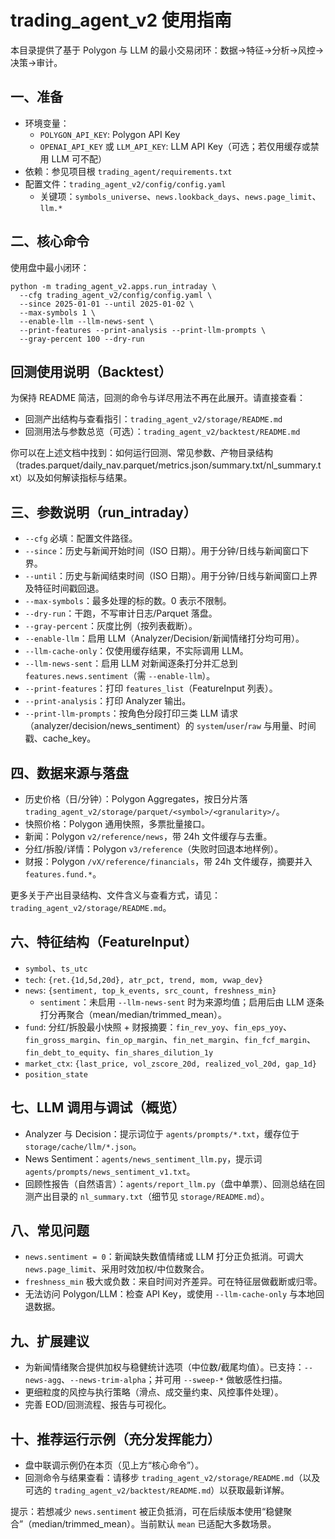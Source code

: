 # trading_agent_v2 使用指南

本目录提供了基于 Polygon 与 LLM 的最小交易闭环：数据→特征→分析→风控→决策→审计。

## 一、准备
- 环境变量：
  - `POLYGON_API_KEY`: Polygon API Key
  - `OPENAI_API_KEY` 或 `LLM_API_KEY`: LLM API Key（可选；若仅用缓存或禁用 LLM 可不配）
- 依赖：参见项目根 `trading_agent/requirements.txt`
- 配置文件：`trading_agent_v2/config/config.yaml`
  - 关键项：`symbols_universe`、`news.lookback_days`、`news.page_limit`、`llm.*`

## 二、核心命令
使用盘中最小闭环：

```
python -m trading_agent_v2.apps.run_intraday \
  --cfg trading_agent_v2/config/config.yaml \
  --since 2025-01-01 --until 2025-01-02 \
  --max-symbols 1 \
  --enable-llm --llm-news-sent \
  --print-features --print-analysis --print-llm-prompts \
  --gray-percent 100 --dry-run
```

## 回测使用说明（Backtest）

为保持 README 简洁，回测的命令与详尽用法不再在此展开。请直接查看：
- 回测产出结构与查看指引：`trading_agent_v2/storage/README.md`
- 回测用法与参数总览（可选）：`trading_agent_v2/backtest/README.md`

你可以在上述文档中找到：如何运行回测、常见参数、产物目录结构（trades.parquet/daily_nav.parquet/metrics.json/summary.txt/nl_summary.txt）以及如何解读指标与结果。

## 三、参数说明（run_intraday）
- `--cfg` 必填：配置文件路径。
- `--since`：历史与新闻开始时间（ISO 日期）。用于分钟/日线与新闻窗口下界。
- `--until`：历史与新闻结束时间（ISO 日期）。用于分钟/日线与新闻窗口上界及特征时间戳回退。
- `--max-symbols`：最多处理的标的数。0 表示不限制。
- `--dry-run`：干跑，不写审计日志/Parquet 落盘。
- `--gray-percent`：灰度比例（按列表截断）。
- `--enable-llm`：启用 LLM（Analyzer/Decision/新闻情绪打分均可用）。
- `--llm-cache-only`：仅使用缓存结果，不实际调用 LLM。
- `--llm-news-sent`：启用 LLM 对新闻逐条打分并汇总到 `features.news.sentiment`（需 `--enable-llm`）。
- `--print-features`：打印 `features_list`（FeatureInput 列表）。
- `--print-analysis`：打印 Analyzer 输出。
- `--print-llm-prompts`：按角色分段打印三类 LLM 请求（analyzer/decision/news_sentiment）的 `system`/`user`/`raw` 与用量、时间戳、cache_key。

## 四、数据来源与落盘
- 历史价格（日/分钟）：Polygon Aggregates，按日分片落 `trading_agent_v2/storage/parquet/<symbol>/<granularity>/`。
- 快照价格：Polygon 通用快照，多票批量接口。
- 新闻：Polygon `v2/reference/news`，带 24h 文件缓存与去重。
- 分红/拆股/详情：Polygon `v3/reference`（失败时回退本地样例）。
- 财报：Polygon `/vX/reference/financials`，带 24h 文件缓存，摘要并入 `features.fund.*`。

更多关于产出目录结构、文件含义与查看方式，请见：`trading_agent_v2/storage/README.md`。

## 六、特征结构（FeatureInput）
- `symbol`、`ts_utc`
- `tech`: `{ret.{1d,5d,20d}, atr_pct, trend, mom, vwap_dev}`
- `news`: `{sentiment, top_k_events, src_count, freshness_min}`
  - `sentiment`：未启用 `--llm-news-sent` 时为来源均值；启用后由 LLM 逐条打分再聚合（mean/median/trimmed_mean）。
- `fund`: 分红/拆股最小快照 + 财报摘要：`fin_rev_yoy`、`fin_eps_yoy`、`fin_gross_margin`、`fin_op_margin`、`fin_net_margin`、`fin_fcf_margin`、`fin_debt_to_equity`、`fin_shares_dilution_1y`
- `market_ctx`: `{last_price, vol_zscore_20d, realized_vol_20d, gap_1d}`
- `position_state`

## 七、LLM 调用与调试（概览）
- Analyzer 与 Decision：提示词位于 `agents/prompts/*.txt`，缓存位于 `storage/cache/llm/*.json`。
- News Sentiment：`agents/news_sentiment_llm.py`，提示词 `agents/prompts/news_sentiment_v1.txt`。
- 回顾性报告（自然语言）：`agents/report_llm.py`（盘中单票）、回测总结在回测产出目录的 `nl_summary.txt`（细节见 `storage/README.md`）。

## 八、常见问题
- `news.sentiment = 0`：新闻缺失数值情绪或 LLM 打分正负抵消。可调大 `news.page_limit`、采用时效加权/中位数聚合。
- `freshness_min` 极大或负数：来自时间对齐差异。可在特征层做截断或归零。
- 无法访问 Polygon/LLM：检查 API Key，或使用 `--llm-cache-only` 与本地回退数据。

## 九、扩展建议
- 为新闻情绪聚合提供加权与稳健统计选项（中位数/截尾均值）。已支持：`--news-agg`、`--news-trim-alpha`；并可用 `--sweep-*` 做敏感性扫描。
- 更细粒度的风控与执行策略（滑点、成交量约束、风控事件处理）。
- 完善 EOD/回测流程、报告与可视化。

## 十、推荐运行示例（充分发挥能力）
- 盘中联调示例仍在本页（见上方“核心命令”）。
- 回测命令与结果查看：请移步 `trading_agent_v2/storage/README.md`（以及可选的 `trading_agent_v2/backtest/README.md`）以获取最新详解。

提示：若想减少 `news.sentiment` 被正负抵消，可在后续版本使用“稳健聚合”（median/trimmed_mean）。当前默认 `mean` 已适配大多数场景。 